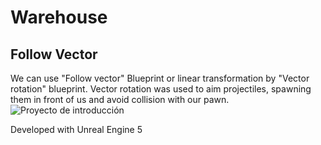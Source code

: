 # Warehouse
## Follow Vector
We can use "Follow vector" Blueprint or linear transformation by "Vector rotation" blueprint. Vector rotation was used to aim projectiles, spawning them in front of us and avoid collision with our pawn. 
![Proyecto de introducción](RMs_XYZ.png)

Developed with Unreal Engine 5